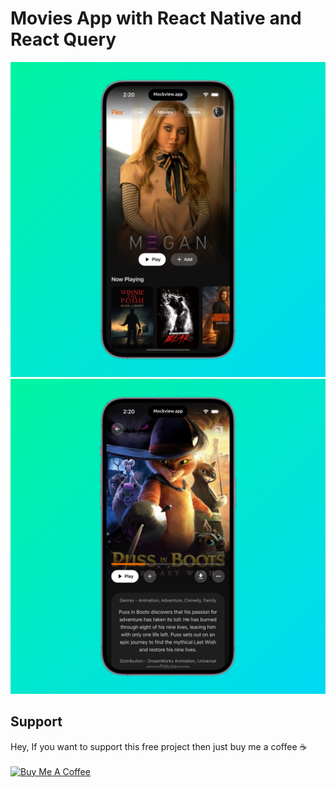 # Movies App with React Native and React Query

![Screnshot of home page](/assets/screenshot-01.png)
![Screnshot of home page](/assets/screenshot-02.png)

## Support

Hey, If you want to support this free project then just buy me a coffee ☕
<br/>
<br/>
<a href="https://www.buymeacoffee.com/rohid" target="_blank"><img src="https://cdn.buymeacoffee.com/buttons/v2/default-yellow.png" alt="Buy Me A Coffee" style="height: 60px !important;width: 217px !important;" ></a>
